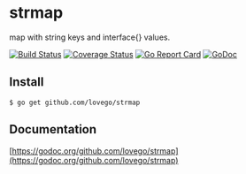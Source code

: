 # strmap
map with string keys and interface{} values.

[![Build Status](https://travis-ci.org/lovego/strmap.svg?branch=master)](https://travis-ci.org/lovego/strmap)
[![Coverage Status](https://img.shields.io/coveralls/github/lovego/strmap/master.svg)](https://coveralls.io/github/lovego/strmap?branch=master)
[![Go Report Card](https://goreportcard.com/badge/github.com/lovego/strmap)](https://goreportcard.com/report/github.com/lovego/strmap)
[![GoDoc](https://godoc.org/github.com/lovego/strmap?status.svg)](https://godoc.org/github.com/lovego/strmap)

## Install
`$ go get github.com/lovego/strmap`


## Documentation
[https://godoc.org/github.com/lovego/strmap](https://godoc.org/github.com/lovego/strmap)
